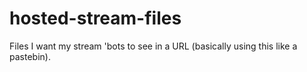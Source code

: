 # hosted-stream-files
Files I want my stream 'bots to see in a URL (basically using this like a pastebin).
